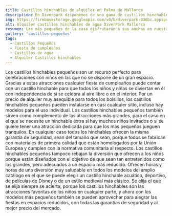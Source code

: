 ```yaml
---
title: Castillos hinchables de alquiler en Palma de Mallorca
description: En Diverpark disponemos de una gama de castillos hinchables de alquiler de diferentes tamaños y modelos. Estamos en Palma de Mallorca a tu disposición.
img: https://firebasestorage.googleapis.com/v0/b/diverpark-836bc.appspot.com/o/castillos-peque%C3%B1os%2Fspider-2.jpg?alt=media&token=57c68490-c334-422d-8f2c-c73d44d92ee4
alt: Alquiler castillos hinchables de agua DiverPark Mallorca
resumen: Los más pequeños de la casa disfrutarán a sus anchas en nuestros castillos pensados especialmente para ellos. Cada castillo cuenta una historia diferente, ¿quiere descubrirlas? Estas son algunas de ellas…
gallery: 'castillos-pequeños'
tags: 
  - Castillos Pequeños
  - Fiesta de cumpleaños
  - Castillos de agua
  - Alquiler Castillos hinchables
---
```


Los castillos hinchables pequeños son un recurso perfecto para celebraciones con niños en las que no se dispone de un gran espacio. Gracias a estas atracciones cualquier fiesta de cumpleaños puede contar con un castillo hinchable para que todos los niños y niñas se diviertan en él con independencia de si se celebra al aire libre o en el interior. Por un precio de alquiler muy asequible para todos los bolsillos, los castillos hinchables pequeños pueden instalarse en casi cualquier sitio, incluso hay modelos para el uso individual. Los castillos hinchables pequeños también sirven como complemento de las atracciones más grandes, para el caso en el que se necesite un hinchable extra si hay muchos niños invitados o si se quiere tener una atracción dedicada para que los más pequeños jueguen tranquilos. En cualquier caso todos los hinchables ofrecen la misma garantía de seguridad, sean del tamaño que sean, porque todos se fabrican con materiales de primera calidad que están homologados por la Unión Europea y cumplen con la normativa comunitaria al respecto.  Los castillos hinchables pequeños tampoco rebajan la diversión que ofrecen a los niños porque están diseñados con el objetivo de que sean tan entretenidos como los grandes, pero adecuados a un espacio más reducido. Ofrecen horas y horas de una diversión muy saludable en todos los modelos del amplio catálogo en el que se puede elegir un castillo hinchable acuático, deportivo, de películas de Disney o de un estilo medieval más clásico. Se elija el que se elija siempre se acierta, porque los castillos hinchables son las atracciones favoritas de los niños en cualquier parte, y ahora con los modelos más pequeños también se pueden aprovechar para alegrar las fiestas en espacios reducidos, con todas las garantías de seguridad y al mejor precio del mercado. 